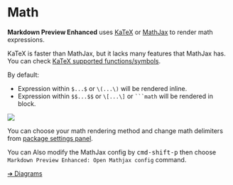 # Math  
**Markdown Preview Enhanced** uses [KaTeX](https://github.com/Khan/KaTeX) or [MathJax](https://github.com/mathjax/MathJax) to render math expressions.  

KaTeX is faster than MathJax, but it lacks many features that MathJax has. You can check [KaTeX supported functions/symbols](https://github.com/Khan/KaTeX/wiki/Function-Support-in-KaTeX).    

By default:  
* Expression within `$...$` or `\(...\)` will be rendered inline.  
* Expression within `$$...$$` or `\[...\]` or <code>```math</code> will be rendered in block.  

![](https://cloud.githubusercontent.com/assets/1908863/14398210/0e408954-fda8-11e5-9eb4-562d7c0ca431.gif)  

You can choose your math rendering method and change math delimiters from [package settings panel](usages.md?id=package-settings).     

You can Also modify the MathJax config by <kbd>cmd-shift-p</kbd> then choose `Markdown Preview Enhanced: Open Mathjax config` command.  

[➔ Diagrams](diagrams.md)



